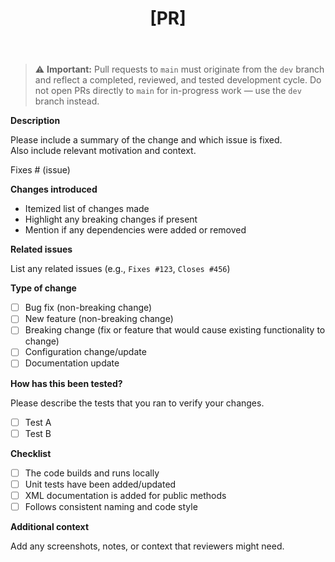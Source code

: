 ﻿---
name: Pull Request
about: Submit code changes for review
title: "[PR] <short description>"
labels: ''
assignees: ''

---

> ⚠️ **Important:** Pull requests to `main` must originate from the `dev` branch and reflect a completed, reviewed, and tested development cycle. Do not open PRs directly to `main` for in-progress work — use the `dev` branch instead.

**Description**

Please include a summary of the change and which issue is fixed.  
Also include relevant motivation and context.

Fixes # (issue)

**Changes introduced**
- Itemized list of changes made
- Highlight any breaking changes if present
- Mention if any dependencies were added or removed

**Related issues**

List any related issues (e.g., `Fixes #123`, `Closes #456`)

**Type of change**
- [ ] Bug fix (non-breaking change)
- [ ] New feature (non-breaking change)
- [ ] Breaking change (fix or feature that would cause existing functionality to change)
- [ ] Configuration change/update
- [ ] Documentation update

**How has this been tested?**

Please describe the tests that you ran to verify your changes.
- [ ] Test A
- [ ] Test B

**Checklist**
- [ ] The code builds and runs locally
- [ ] Unit tests have been added/updated
- [ ] XML documentation is added for public methods
- [ ] Follows consistent naming and code style

**Additional context**

Add any screenshots, notes, or context that reviewers might need.
